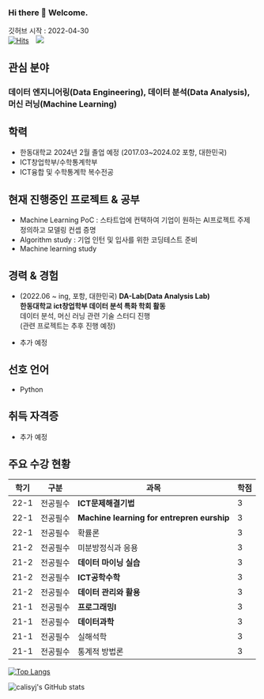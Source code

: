 ### Hi there 👋 Welcome.   
깃허브 시작 : 2022-04-30  
[![Hits](https://hits.seeyoufarm.com/api/count/incr/badge.svg?url=https%3A%2F%2Fgithub.com%2Fcalisyj%2Fcalisyj%2Fblob%2Fmain%2FREADME.md&count_bg=%2379C83D&title_bg=%23555555&icon=&icon_color=%23E7E7E7&title=hits&edge_flat=false)](https://hits.seeyoufarm.com) <a href="https://www.instagram.com/calis_po_hwang/">
    <img 
        src="http://img.shields.io/badge/-calis_po_hwang-222222?style=flat&logo=Instagram&link=https://www.instagram.com/calis_po_hwang/"
        style="height : auto; margin-left : 10px; margin-right : 10px;"/>
</a>

## 관심 분야
### 데이터 엔지니어링(Data Engineering), 데이터 분석(Data Analysis), 머신 러닝(Machine Learning)

## 학력
- 한동대학교 2024년 2월 졸업 예정 (2017.03~2024.02 포항, 대한민국)
- ICT창업학부/수학통계학부
- ICT융합 및 수학통계학 복수전공

## 현재 진행중인 프로젝트 & 공부
- Machine Learning PoC :  스타트업에 컨택하여 기업이 원하는 AI프로젝트 주제 정의하고 모델링 컨셉 증명
- Algorithm study  : 기업 인턴 및 입사를 위한 코딩테스트 준비
- Machine learning study 

## 경력 & 경험
- (2022.06 ~ ing, 포항, 대한민국) **DA-Lab(Data Analysis Lab)**   
**한동대학교 ict창업학부 데이터 분석 특화 학회 활동**  
데이터 분석, 머신 러닝 관련 기술 스터디 진행  
(관련 프로젝트는 추후 진행 예정)

- 추가 예정

## 선호 언어
- Python

## 취득 자격증
- 추가 예정



## 주요 수강 현황
|학기|구분|과목|학점|
|----|----|-------|---|
|22-1|전공필수|**ICT문제해결기법**|3|
|22-1|전공필수|**Machine learning for entrepren eurship**|3|
|22-1|전공필수|확률론|3|
|21-2|전공필수|미분방정식과 응용|3|
|21-2|전공필수|**데이터 마이닝 실습**|3|
|21-2|전공필수|**ICT공학수학**|3|
|21-2|전공필수|**데이터 관리와 활용**|3|
|21-1|전공필수|**프로그래밍I**|3|
|21-1|전공필수|**데이터과학**|3|
|21-1|전공필수|실해석학|3|
|21-1|전공필수|통계적 방법론|3|


[![Top Langs](https://github-readme-stats.vercel.app/api/top-langs/?username=calisyj&layout=compact&theme=nord&langs_count=5)](https://github.com/anuraghazra/github-readme-stats)

<!--
**calisyj/calisyj** is a ✨ _special_ ✨ repository because its `README.md` (this file) appears on your GitHub profile.

Here are some ideas to get you started:

- 🔭 I’m currently working on ...
- 🌱 I’m currently learning ...
- 👯 I’m looking to collaborate on ...
- 🤔 I’m looking for help with ...
- 💬 Ask me about ...
- 📫 How to reach me: ...
- 😄 Pronouns: ...
- ⚡ Fun fact: ...
-->


![calisyj's GitHub stats](https://github-readme-stats.vercel.app/api?username=calisyj&show_icons=true&theme=nord)
